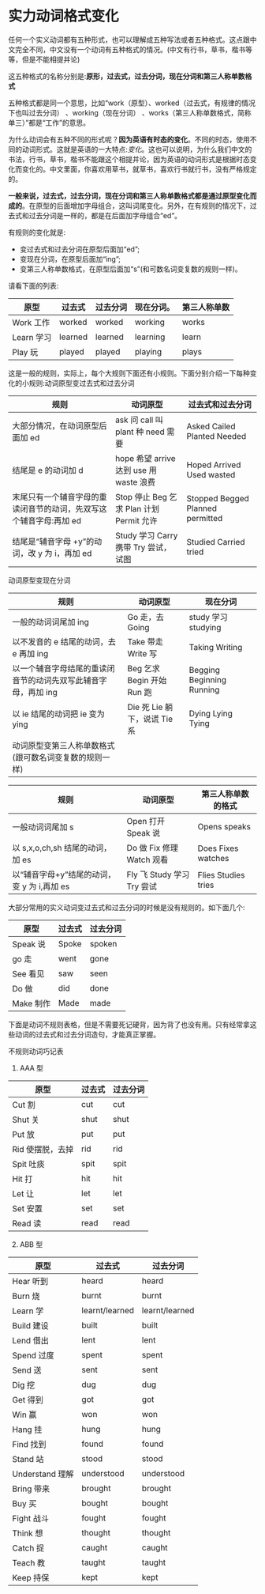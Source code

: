 # 实力动词格式变化

任何一个实义动词都有五种形式，也可以理解成五种写法或者五种格式。这点跟中文完全不同，中文没有一个动词有五种格式的情况。(中文有行书，草书，楷书等等，但是不能相提并论)

这五种格式的名称分别是:**原形，过去式，过去分词，现在分词和第三人称单数格式**

五种格式都是同一个意思，比如“work（原型）、worked（过去式，有规律的情况下也叫过去分词） 、working（现在分词） 、works（第三人称单数格式，简称单三）”都是“工作”的意思。

为什么动词会有五种不同的形式呢？**因为英语有时态的变化**。不同的时态，使用不同的动词形式。这就是英语的一大特点:_变化_。这也可以说明，为什么我们中文的书法，行书，草书，楷书不能跟这个相提并论，因为英语的动词形式是根据时态变化而变化的。中文里面，你喜欢用草书，就草书，喜欢行书就行书，没有严格规定的。

**一般来说，过去式，过去分词，现在分词和第三人称单数格式都是通过原型变化而成的**。在原型的后面增加字母组合，这叫词尾变化。另外，在有规则的情况下，过去式和过去分词是一样的，都是在后面加字母组合“ed”。

有规则的变化就是:

- 变过去式和过去分词在原型后面加“ed”;
- 变现在分词，在原型后面加“ing”;
- 变第三人称单数格式，在原型后面加“s”(和可数名词变复数的规则一样)。

请看下面的列表:

| 原型       | 过去式  | 过去分词 | 现在分词。 | 第三人称单数 |
| ---------- | ------- | -------- | ---------- | ------------ |
| Work 工作  | worked  | worked   | working    | works        |
| Learn 学习 | learned | learned  | learning   | learn        |
| Play 玩    | played  | played   | playing    | plays        |

这是一般的规则，实际上，每个大规则下面还有小规则。下面分别介绍一下每种变化的小规则:动词原型变过去式和过去分词

| 规则                                                               | 动词原型                                 | 过去式和过去分词                 |
| ------------------------------------------------------------------ | ---------------------------------------- | -------------------------------- |
| 大部分情况，在动词原型后面加 ed                                    | ask 问 call 叫 plant 种 need 需要        | Asked Cailed Planted Needed      |
| 结尾是 e 的动词加 d                                                | hope 希望 arrive 达到 use 用 waste 浪费  | Hoped Arrived Used wasted        |
| 末尾只有一个辅音字母的重读闭音节的动词，先双写这个辅音字母:再加 ed | Stop 停止 Beg 乞求 Plan 计划 Permit 允许 | Stopped Begged Planned permitted |
| 结尾是“辅音字母 +y”的动词，改 y 为 i，再加 ed                      | Study 学习 Carry 携带 Try 尝试，试图     | Studied Carried tried            |

动词原型变现在分词

| 规则                                                           | 动词原型                     | 现在分词                  |
| -------------------------------------------------------------- | ---------------------------- | ------------------------- |
| 一般的动词词尾加 ing                                           | Go 走，去 Going              | study 学习 studying       |
| 以不发音的 e 结尾的动词，去 e 再加 ing                         | Take 带走 Write 写           | Taking Writing            |
| 以一个辅音字母结尾的重读闭音节的动词先双写此辅音字母，再加 ing | Beg 乞求 Begin 开始 Run 跑   | Begging Beginning Running |
| 以 ie 结尾的动词把 ie 变为 ying                                | Die 死 Lie 躺下，说谎 Tie 系 | Dying Lying Tying         |
| 动词原型变第三人称单数格式(跟可数名词变复数的规则一样)         |

| 规则                                        | 动词原型                   | 第三人称单数的格式  |
| ------------------------------------------- | -------------------------- | ------------------- |
| 一般动词词尾加 s                            | Open 打开 Speak 说         | Opens speaks        |
| 以 s,x,o,ch,sh 结尾的动词，加 es            | Do 做 Fix 修理 Watch 观看  | Does Fixes watches  |
| 以“辅音字母+y”结尾的动词，变 y 为 i,再加 es | Fly 飞 Study 学习 Try 尝试 | Flies Studies tries |

大部分常用的实义动词变过去式和过去分词的时候是没有规则的。如下面几个:

| 原型      | 过去式 | 过去分词 |
| --------- | ------ | -------- |
| Speak 说  | Spoke  | spoken   |
| go 走     | went   | gone     |
| See 看见  | saw    | seen     |
| Do 做     | did    | done     |
| Make 制作 | Made   | made     |

下面是动词不规则表格，但是不需要死记硬背，因为背了也没有用。只有经常拿这些动词的过去式和过去分词造句，才能真正掌握。

不规则动词巧记表

1. AAA 型

| 原型             | 过去式 | 过去分词 |
| ---------------- | ------ | -------- |
| Cut 割           | cut    | cut      |
| Shut 关          | shut   | shut     |
| Put 放           | put    | put      |
| Rid 使摆脱，去掉 | rid    | rid      |
| Spit 吐痰        | spit   | spit     |
| Hit 打           | hit    | hit      |
| Let 让           | let    | let      |
| Set 安置         | set    | set      |
| Read 读          | read   | read     |

2. ABB 型

| 原型            | 过去式         | 过去分词       |
| --------------- | -------------- | -------------- |
| Hear 听到       | heard          | heard          |
| Burn 烧         | burnt          | burnt          |
| Learn 学        | learnt/learned | learnt/learned |
| Build 建设      | built          | built          |
| Lend 借出       | lent           | lent           |
| Spend 过度      | spent          | spent          |
| Send 送         | sent           | sent           |
| Dig 挖          | dug            | dug            |
| Get 得到        | got            | got            |
| Win 赢          | won            | won            |
| Hang 挂         | hung           | hung           |
| Find 找到       | found          | found          |
| Stand 站        | stood          | stood          |
| Understand 理解 | understood     | understood     |
| Bring 带来      | brought        | brought        |
| Buy 买          | bought         | bought         |
| Fight 战斗      | fought         | fought         |
| Think 想        | thought        | thought        |
| Catch 捉        | caught         | caught         |
| Teach 教        | taught         | taught         |
| Keep 持保       | kept           | kept           |
